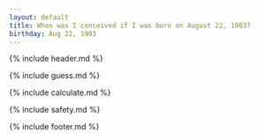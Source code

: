 ```yaml
---
layout: default
title: When was I conceived if I was born on August 22, 1903?
birthday: Aug 22, 1903
---
```


{% include header.md %}

{% include guess.md %}

{% include calculate.md %}

{% include safety.md %}

{% include footer.md %}



